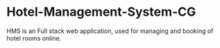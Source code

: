 # Hotel-Management-System-CG
HMS is an Full stack web application, used for managing and booking of hotel rooms online. 
